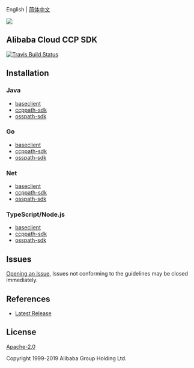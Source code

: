 English | [简体中文](README-CN.md)

![](https://aliyunsdk-pages.alicdn.com/icons/AlibabaCloud.svg)

## Alibaba Cloud CCP SDK
[![Travis Build Status](https://travis-ci.org/aliyun/aliyun-ccp.svg?branch=master)](https://travis-ci.org/aliyun/aliyun-ccp)
## Installation
### Java
- [baseclient](./baseclient/java/README.md)
- [ccppath-sdk](./ccppath-sdk/java/README.md)
- [osspath-sdk](./osspath-sdk/java/README.md)

### Go
- [baseclient](./baseclient/go/README.md)
- [ccppath-sdk](./ccppath-sdk/go/README.md)
- [osspath-sdk](./osspath-sdk/go/README.md)

### Net
- [baseclient](./baseclient/csharp/README.md)
- [ccppath-sdk](./ccppath-sdk/cs/README.md)
- [osspath-sdk](./osspath-sdk/cs/README.md)

### TypeScript/Node.js
- [baseclient](./baseclient/ts/README.md)
- [ccppath-sdk](./ccppath-sdk/ts/README.md)
- [osspath-sdk](./osspath-sdk/ts/README.md)

## Issues
[Opening an Issue](https://github.com/aliyun/aliyun-ccp/issues/new), Issues not conforming to the guidelines may be closed immediately.

## References
* [Latest Release](https://github.com/aliyun/aliyun-ccp)

## License
[Apache-2.0](http://www.apache.org/licenses/LICENSE-2.0)

Copyright 1999-2019 Alibaba Group Holding Ltd.